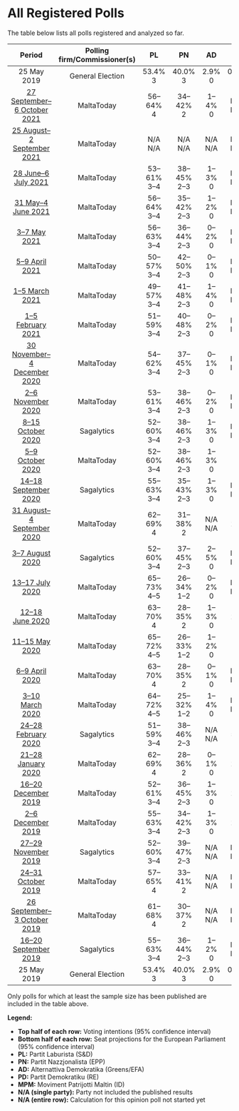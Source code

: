 # All Registered Polls

The table below lists all polls registered and analyzed so far.

| Period     | Polling firm/Commissioner(s) | PL | PN | AD | PD | MPM |
|:----------:|:----------------------------:|:--:|:--:|:--:|:--:|:--:|
| 25 May 2019 | General Election | 53.4% <br> 3 | 40.0% <br> 3 | 2.9% <br> 0 | 0.0% <br> 0 | 0.0% <br> 0 |
| [27 September–6 October 2021](2021-10-06-MaltaToday.html) | MaltaToday | 56–64% <br> 4 | 34–42% <br> 2 | 1–4% <br> 0 | N/A <br> N/A | N/A <br> N/A |
| [25 August–2 September 2021](2021-09-02-MaltaToday.html) | MaltaToday | N/A <br> N/A | N/A <br> N/A | N/A <br> N/A | N/A <br> N/A | N/A <br> N/A |
| [28 June–6 July 2021](2021-07-06-MaltaToday.html) | MaltaToday | 53–61% <br> 3–4 | 38–45% <br> 2–3 | 1–3% <br> 0 | N/A <br> N/A | N/A <br> N/A |
| [31 May–4 June 2021](2021-06-04-MaltaToday.html) | MaltaToday | 56–64% <br> 3–4 | 35–42% <br> 2–3 | 1–2% <br> 0 | N/A <br> N/A | N/A <br> N/A |
| [3–7 May 2021](2021-05-07-MaltaToday.html) | MaltaToday | 56–63% <br> 3–4 | 36–44% <br> 2–3 | 0–2% <br> 0 | N/A <br> N/A | N/A <br> N/A |
| [5–9 April 2021](2021-04-09-MaltaToday.html) | MaltaToday | 50–57% <br> 3–4 | 42–50% <br> 2–3 | 0–1% <br> 0 | N/A <br> N/A | N/A <br> N/A |
| [1–5 March 2021](2021-03-05-MaltaToday.html) | MaltaToday | 49–57% <br> 3–4 | 41–48% <br> 2–3 | 1–4% <br> 0 | N/A <br> N/A | N/A <br> N/A |
| [1–5 February 2021](2021-02-05-MaltaToday.html) | MaltaToday | 51–59% <br> 3–4 | 40–48% <br> 2–3 | 0–2% <br> 0 | N/A <br> N/A | N/A <br> N/A |
| [30 November–4 December 2020](2020-12-04-MaltaToday.html) | MaltaToday | 54–62% <br> 3–4 | 37–45% <br> 2–3 | 0–1% <br> 0 | N/A <br> N/A | N/A <br> N/A |
| [2–6 November 2020](2020-11-06-MaltaToday.html) | MaltaToday | 53–61% <br> 3–4 | 38–46% <br> 2–3 | 0–2% <br> 0 | N/A <br> N/A | N/A <br> N/A |
| [8–15 October 2020](2020-10-15-Sagalytics.html) | Sagalytics | 52–60% <br> 3–4 | 38–46% <br> 2–3 | 1–3% <br> 0 | N/A <br> N/A | N/A <br> N/A |
| [5–9 October 2020](2020-10-09-MaltaToday.html) | MaltaToday | 52–60% <br> 3–4 | 38–46% <br> 2–3 | 1–3% <br> 0 | 0–1% <br> 0 | N/A <br> N/A |
| [14–18 September 2020](2020-09-18-Sagalytics.html) | Sagalytics | 55–63% <br> 3–4 | 35–43% <br> 2–3 | 1–3% <br> 0 | N/A <br> N/A | N/A <br> N/A |
| [31 August–4 September 2020](2020-09-04-MaltaToday.html) | MaltaToday | 62–69% <br> 4 | 31–38% <br> 2 | N/A <br> N/A | 0–2% <br> 0 | N/A <br> N/A |
| [3–7 August 2020](2020-08-07-Sagalytics.html) | Sagalytics | 52–60% <br> 3–4 | 37–45% <br> 2–3 | 2–5% <br> 0 | N/A <br> N/A | N/A <br> N/A |
| [13–17 July 2020](2020-07-17-MaltaToday.html) | MaltaToday | 65–73% <br> 4–5 | 26–34% <br> 1–2 | 0–2% <br> 0 | N/A <br> N/A | N/A <br> N/A |
| [12–18 June 2020](2020-06-18-MaltaToday.html) | MaltaToday | 63–70% <br> 4 | 28–35% <br> 2 | 1–3% <br> 0 | 0–2% <br> 0 | N/A <br> N/A |
| [11–15 May 2020](2020-05-15-MaltaToday.html) | MaltaToday | 65–72% <br> 4–5 | 26–33% <br> 1–2 | 1–2% <br> 0 | 0–1% <br> 0 | N/A <br> N/A |
| [6–9 April 2020](2020-04-09-MaltaToday.html) | MaltaToday | 63–70% <br> 4 | 28–35% <br> 2 | 0–1% <br> 0 | N/A <br> N/A | N/A <br> N/A |
| [3–10 March 2020](2020-03-10-MaltaToday.html) | MaltaToday | 64–72% <br> 4–5 | 25–32% <br> 1–2 | 1–4% <br> 0 | N/A <br> N/A | N/A <br> N/A |
| [24–28 February 2020](2020-02-28-Sagalytics.html) | Sagalytics | 51–59% <br> 3–4 | 38–46% <br> 2–3 | N/A <br> N/A | 2–5% <br> 0 | N/A <br> N/A |
| [21–28 January 2020](2020-01-28-MaltaToday.html) | MaltaToday | 62–69% <br> 4 | 28–36% <br> 2 | 0–1% <br> 0 | 1–2% <br> 0 | N/A <br> N/A |
| [16–20 December 2019](2019-12-20-MaltaToday.html) | MaltaToday | 52–61% <br> 3–4 | 36–45% <br> 2–3 | 1–3% <br> 0 | 0–2% <br> 0 | N/A <br> N/A |
| [2–6 December 2019](2019-12-06-MaltaToday.html) | MaltaToday | 55–63% <br> 3–4 | 34–42% <br> 2–3 | 1–3% <br> 0 | 0–2% <br> 0 | 0–1% <br> 0 |
| [27–29 November 2019](2019-11-29-Sagalytics.html) | Sagalytics | 52–60% <br> 3–4 | 39–47% <br> 2–3 | N/A <br> N/A | N/A <br> N/A | N/A <br> N/A |
| [24–31 October 2019](2019-10-31-MaltaToday.html) | MaltaToday | 57–65% <br> 4 | 33–41% <br> 2 | N/A <br> N/A | N/A <br> N/A | N/A <br> N/A |
| [26 September–3 October 2019](2019-10-03-MaltaToday.html) | MaltaToday | 61–68% <br> 4 | 30–37% <br> 2 | N/A <br> N/A | N/A <br> N/A | N/A <br> N/A |
| [16–20 September 2019](2019-09-20-Sagalytics.html) | Sagalytics | 55–63% <br> 3–4 | 36–44% <br> 2–3 | 1–2% <br> 0 | N/A <br> N/A | N/A <br> N/A |
| 25 May 2019 | General Election | 53.4% <br> 3 | 40.0% <br> 3 | 2.9% <br> 0 | 0.0% <br> 0 | 0.0% <br> 0 |

Only polls for which at least the sample size has been published are included in the table above.

**Legend:**
+ **Top half of each row:** Voting intentions (95% confidence interval)
+ **Bottom half of each row:** Seat projections for the European Parliament (95% confidence interval)
+ **PL:** Partit Laburista (S&D)
+ **PN:** Partit Nazzjonalista (EPP)
+ **AD:** Alternattiva Demokratika (Greens/EFA)
+ **PD:** Partit Demokratiku (RE)
+ **MPM:** Moviment Patrijotti Maltin (ID)
+ **N/A (single party):** Party not included the published results
+ **N/A (entire row):** Calculation for this opinion poll not started yet

